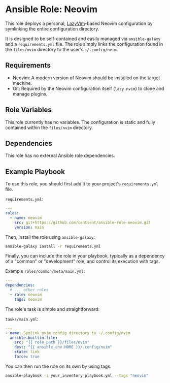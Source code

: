# Ansible Role: Neovim

This role deploys a personal, [LazyVim](https://www.lazyvim.org/)-based Neovim configuration by symlinking the entire configuration directory.

It is designed to be self-contained and easily managed via `ansible-galaxy` and a `requirements.yml` file. The role simply links the configuration found in the `files/nvim` directory to the user's `~/.config/nvim`.

## Requirements

- Neovim: A modern version of Neovim should be installed on the target machine.
- Git: Required by the Neovim configuration itself (`lazy.nvim`) to clone and manage plugins.

## Role Variables

This role currently has no variables. The configuration is static and fully contained within the `files/nvim` directory.

## Dependencies

This role has no external Ansible role dependencies.

## Example Playbook

To use this role, you should first add it to your project's `requirements.yml` file.

`requirements.yml`:

```yaml
---
roles:
  - name: neovim
    src: git+https://github.com/centsent/ansible-role-neovim.git
    version: main
```

Then, install the role using `ansible-galaxy`:

```bash
ansible-galaxy install -r requirements.yml
```

Finally, you can include the role in your playbook, typically as a dependency of a "common" or "development" role, and control its execution with tags.

Example `roles/common/meta/main.yml`:

```yaml
---
dependencies:
  # ... other roles
  - role: neovim
    tags: neovim
```

The role's task is simple and straightforward:

`tasks/main.yml`:

```yaml
---
- name: Symlink nvim config directory to ~/.config/nvim
  ansible.builtin.file:
    src: "{{ role_path }}/files/nvim"
    dest: "{{ ansible_env.HOME }}/.config/nvim"
    state: link
    force: true
```

You can then run the role on its own by using tags:

```bash
ansible-playbook -i your_inventory playbook.yml --tags "neovim"
```
